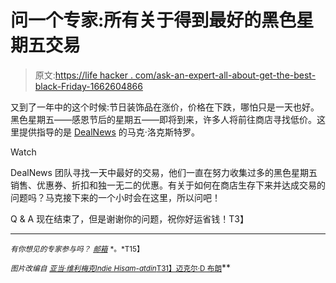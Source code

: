 # 问一个专家:所有关于得到最好的黑色星期五交易

> 原文:[https://life hacker . com/ask-an-expert-all-about-get-the-best-black-Friday-1662604866](https://lifehacker.com/ask-an-expert-all-about-getting-the-best-black-friday-1662604866)

又到了一年中的这个时候:节日装饰品在涨价，价格在下跌，哪怕只是一天也好。黑色星期五——感恩节后的星期五——即将到来，许多人将前往商店寻找低价。这里提供指导的是 [DealNews](http://dealnews.com/) 的马克·洛克斯特罗。

Watch

DealNews 团队寻找一天中最好的交易，他们一直在努力收集过多的黑色星期五销售、优惠券、折扣和独一无二的优惠。有关于如何在商店生存下来并达成交易的问题吗？马克接下来的一个小时会在这里，所以问吧！

Q & A 现在结束了，但是谢谢你的问题，祝你好运省钱！T3】

* * *

<small>*有你想见的专家参与吗？*</small> [<small>*邮箱*</small>](mailto:andy@lifehacker.com) <small>*。*T15】</small>

<small>*图片改编自*</small> [<small>*亚当·维利梅克*</small>](http://www.shutterstock.com/pic.mhtml?id=182292761&src=id)<small></small>*[<small>*Indie Hisam-atdin*</small>](http://www.shutterstock.com/pic.mhtml?id=133189196&src=id)<small></small>*[<small>T31】迈克尔·D 布朗</small>](http://www.shutterstock.com/pic.mhtml?id=17741602&src=id)**